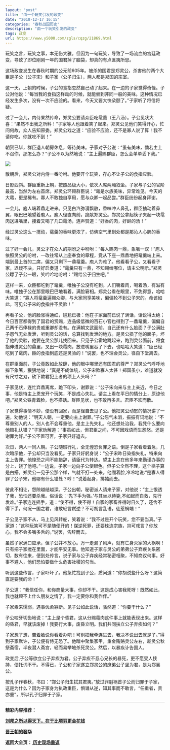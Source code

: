 ```yaml
---
layout: "post"
title: "由一个玩笑引发的政变"
date: "2018-12-17 16:15"
categories: "春秋战国历史"
description: "由一个玩笑引发的政变"
tags: 政变
url: https://www.y5000.com/zgls/cqzg/21869.html
---
```






玩笑之言，玩笑之事，本无伤大雅。但因为一句玩笑，导致了一场流血的宫廷政变，导致了即位刚刚一年的国君掉了脑袋，却真的有点匪夷所思。

这场政变发生在春秋时期的公元前605年。被杀的国君是郑灵公，杀害他的两个大臣是子公（公子宋）和子家（公子归生），两人都是郑国的宗室。

这一天，上朝的时候，子公的食指忽然自己动了起来。在一边的子家觉得奇怪。子公对他说：“每当我的食指这样动的时候，就能尝到非同一般的美味。这种情况已经发生多次，没有一次不应验的。看来，今天又要大快朵颐了。”子家听了将信将疑。

过了一会儿，内侍果然传命，郑灵公要请众臣吃鼋羹（王八汤）。子公见状大喜：“果然不出我之所料！”子家等人也跟着笑了起来。郑灵公见他们笑得开心，忙问何故，众人告知原委。郑灵公戏之道：“应验不应验，还不是寡人说了算！我不请你吃，你就吃不到！”

朝贺已毕，群臣退人朝房休息，等待美味。子家对子公说：“虽有美味，倘若主上不召你，那怎么办？”子公不以为然地说：“主上遍赐群臣，怎么会单单丢下我。”

![](https://img.y5000.com/uploads/allimg/170525/11-1F5250952401V.jpg)

散朝后，郑灵公对内侍一番吩咐。他要开个玩笑，存心不让子公的食指应验。

日影西斜。群臣重新上朝，按照品级大小，依次人席两厢叙坐。子家与子公的官阶最高，当然为左右首席。郑灵公环顾群臣说：“鼋是水族美味，异常难见。今天的大鼋，更是稀有。寡人不敢独自享用，愿与众卿一起品尝。”群臣纷纷起身拜谢。

一会儿，庖人端着鼎走进来。只见白汽弥漫飘散，香味冲人鼻孔，群臣抽动着鼻翼，眼巴巴地望着庖人。庖人径直向前，跪献郑灵公。郑灵公拿起筷子夹起一块鼋肉送进嘴里，接着又喝了几口鼋汤，连声赞道：“好香的肉，好鲜的汤！”

经过灵公这么一搅动，鼋羹的香味更浓了，仿佛空气里到处都是那沁人心脾的香味。

过了好一会儿，灵公才在众人的期盼之中吩咐：“每人赐肉一鼎，象箸一双！”庖人依照灵公的吩咐，一改往常从上座奉食的章程，竟从下座一鼎鼎地把鼋羹端上来。端到最上首的二席，偏又只剩下一鼎鼋羹。庖人为难了。他看看子公，又看看子家，迟疑不决，只好启奏道：“鼋羹只有一鼎，不知赐给哪位，请主公明示。”郑灵公瞟了子公一眼，笑吟吟地吩咐：“赐给公子归生吧。”

这样一来，众臣都吃到了鼋羹，唯独子公没有吃到。人们嚼着肉，喝着汤，有滋有味。唯独子公在那里眼巴巴地看着，满脸窘相。郑灵公看在眼里，不免得意，哈哈大笑道：“寡人将鼋羹遍赐众卿，与大家同享美味，偏偏轮不到公子宋的。命该如此，可见公子宋的食指并不灵验！”

再看子公，他的脸涨得通红，尴尬已极：他在子家面前已说了满话，话说得太绝；今日百官都得到了国君的赏赐，连品级低微的百石小官也得到了一鼎鼋羹，偏偏自己两千石俸禄的贵戚重卿却没有。在满朝文武面前，自己还有什么脸面？子公满肚子怨气无处发泄，听到灵公的话，总算找到发泄的地方。是灵公损了他的面子，坏了他的灵验，他要在灵公那儿找回来。只见子公霍地跳起来，跑到灵公面前，将食指伸进灵公的鼎里，叉出一块鼋肉，放进嘴里吞了下去，也哈哈大笑道：“臣已经吃到了鼋肉，臣的食指到底还是灵验的！”说罢，也不理会灵公，径自下堂离去。

在群臣面前，子公竟敢如此放肆，他的眼中哪里还有国君的尊严？郑灵公气呼呼地摔下象箸，狠狠地说：“真是不成体统，公子宋欺寡人太甚！郑国虽小，难道就没有尺寸之刃，砍下欺君犯上者的项上人头吗？”

子家见状，连忙弃鼎离席，跪下叩头，谢罪说：“公子宋向来与主上亲近，今日之事，他是恃主上恩宠开个玩笑，不是成心失礼。请主上看在平日的情分上，原谅他吧。”郑灵公铁青着脸，也不搭话。群臣见状，也不敢再多言。君臣不欢而散。

子家觉得事情不妙，便没有回家，而是径自去见子公。他把灵公动怒的情况讲了一遍，劝他说：“明天人朝，一定要向主上谢罪。”子公怨气未消，振振有词地说：“不尊重别人的人，别人也不会尊重他。是主上先失礼，他还想处治我，我凭什么要向他赔礼认错？”子家劝解道：“事虽如此，但君臣之间，不可因戏语而生怨怒。还是谢罪为好。”子公不置可否，子家只好退去。

次日，两人一同人朝。子公随班行礼，全无惶恐负罪之语。倒是子家看着着急，几次暗示他，子公却只当没看见。子家只好躬身说：“公子宋昨日染指失礼，特来向主上告罪。他惶恐之间不能措辞，请臣代为转达。望主上念在他多年来勤谨办事的分上，饶了他吧。”一边说，子家一边向子公使眼色。但子公全然不理，这个梯子算是白搭。郑灵公一见子公那个样，气就不打一处来。他绷着脸,冷冷地说:“是寡人得罪了公子宋，他哪有什么错处？哼！”说着起身，拂袖而去。

彼此不相让，怨隙越结越深。子公出朝，秘密派人请来子家，对他说：“主上恨透了我，恐怕还要杀我。俗话说：‘先下手为强。’与其坐以待毙,不如起而自救，先行发难。”子家连连摇手，道：“使不得，使不得！自家的家畜养得时日久了，还舍不得下手，何况一国之君，谁敢轻言弑逆？不可胡言乱语，徒惹祸端！”

子公见子家不从，马上见风转舵，笑着说：“我不过是开个玩笑，您不要当真。”子家道：“这种玩笑可不是随便开的！谋逆死罪，还要株连宗族，岂可戏言？你放心，我不会多嘴多舌的。”说罢，告辞而去。

虽然子家满口应承，但子公并不放心。万一走漏了风声，就有亡身灭家的大祸啊！只有把子家搅在里面，才能平安无事。他知道子家与灵公的弟弟公子弃疾关系密切，数有往来，便到处传言，说子家与公子弃疾经常秘密相聚，不知商议何事。好事不避人，他们恐怕要做什么危害社稷的勾当。

听到这些传言，子家吓坏了。他急忙找到子公，质问道：“你胡说些什么呀？这简直是要我的命！”

子公道：“我信任你，和你商量大事，你却不干。这是成心害我死呀！既然如此，我也就顾不上什么朋友之情了，我一定要你和我作伴。”

子家素来懦弱，遇事优柔寡断。见子公如此说话，骇然道：“你要干什么？”

子公咬牙切齿地说：“主上是个昏君，这从分赐鼋肉这件事上就能表现出来。这样的昏君，早就该废掉！我要行大事，废昏立明。我们共同扶立公子弃疾如何？”

子家想了想，苦着脸说你看着办吧！可别把我牵连进去，我决不说出去就是了。”得到子家默许，子公便有恃无恐了。他暗中聚集家甲，重金贿赂灵公左右，趁灵公秋祭斋宿，半夜潜人斋宫，轻而易举地杀死灵公。然后，以暴疾讣告国人。

政变后,子公等欲立公子弃疾为君。公子弃疾不忍心兄长的暴死，更不愿受人挟持，便托词不干。不得已，子公和子家遂立郑灵公的庶弟公子坚为君，是为郑襄公。

按孔子作春秋，书曰：“郑公子归生拭其君夷。”放过罪魁祸首子公而归罪于子家，这是为什么？因为子家身为执政重臣，惧谮从逆，知其事而不敢言，“任重者，责亦重”，所以孔子归罪于子家。

* * *

**精彩内容推荐：**

**[刘邦之所以得天下，在于比项羽更会花钱](https://www.y5000.com/zgls/qh/21870.html)**

**[晋王朝的奢华](https://www.y5000.com/zgls/sglj/21872.html)**

**返回大全页：[ 历史现场重返](https://www.y5000.com/zgls/21935.html)**
